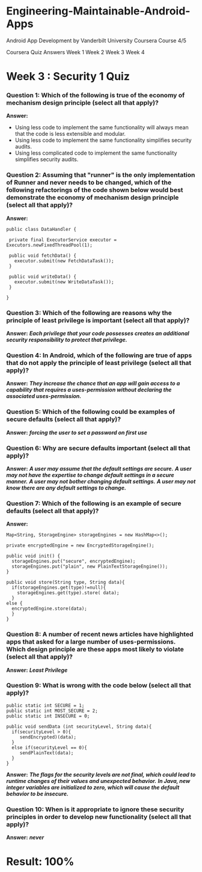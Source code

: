 # Engineering-Maintainable-Android-Apps
 Android App Development by Vanderbilt University Coursera Course 4/5

Coursera Quiz Answers
Week 1
Week 2
Week 3
Week 4

# Week 3 : Security 1 Quiz
### Question 1: Which of the following is true of the economy of mechanism design principle (select all that apply)? ###
**Answer:**
* Using less code to implement the same functionality will always mean that the code is less extensible and modular.
* Using less code to implement the same functionality simplifies security audits.
* Using less complicated code to implement the same functionality simplifies security audits.

### Question 2: Assuming that "runner" is the only implementation of Runner and never needs to be changed, which of the following refactorings of the code shown below would best demonstrate the economy of mechanism design principle (select all that apply)? ###
**Answer:**
```
public class DataHandler {

 private final ExecutorService executor = Executors.newFixedThreadPool(1);
  
 public void fetchData() {
   executor.submit(new FetchDataTask());
 }
  
 public void writeData() {
   executor.submit(new WriteDataTask());
 }

}
```
### Question 3: Which of the following are reasons why the principle of least privilege is important (select all that apply)? ###
**Answer:**
***Each privilege that your code possesses creates an additional security responsibility to protect that
privilege.***

### Question 4: In Android, which of the following are true of apps that do not apply the principle of least privilege (select all that apply)?
**Answer:**
***They increase the chance that an app will gain access to a capability that requires a uses-permission
without declaring the associated uses-permission.***

### Question 5: Which of the following could be examples of secure defaults (select all that apply)? ###
**Answer:**
***forcing the user to set a password on first use***

### Question 6: Why are secure defaults important (select all that apply)? ###
**Answer:**
***A user may assume that the default settings are secure.***
***A user may not have the expertise to change default settings in a secure manner.***
***A user may not bother changing default settings.***
***A user may not know there are any default settings to change.***

### Question 7: Which of the following is an example of secure defaults (select all that apply)? ###
**Answer:**
```
Map<String, StorageEngine> storageEngines = new HashMap<>();

private encryptedEngine = new EncryptedStorageEngine();

public void init() {
  storageEngines.put("secure", encryptedEngine);
  storageEngines.put("plain", new PlainTextStorageEngine());
}

public void store(String type, String data){
  if(storageEngines.get(type)!=null){
    storageEngines.get(type).store( data);
  }
else {
  encryptedEngine.store(data);
  }
}
```

### Question 8: A number of recent news articles have highlighted apps that asked for a large number of uses-permissions. Which design principle are these apps most likely to violate (select all that apply)? ###
**Answer:**
***Least Privilege***

### Question 9: What is wrong with the code below (select all that apply)? ###
```
public static int SECURE = 1;
public static int MOST_SECURE = 2;
public static int INSECURE = 0;

public void sendData (int securityLevel, String data){
  if(securityLevel > 0){
     sendEncrypted)(data);
  }
  else if(securityLevel == 0){
     sendPlainText(data);
  }
}
```
**Answer:**
***The flags for the security levels are not final, which could lead to runtime changes of their values and unexpected behavior.***
***In Java, new integer variables are initialized to zero, which will cause the default behavior to be insecure.***

### Question 10: When is it appropriate to ignore these security principles in order to develop new functionality (select all that apply)? ###
**Answer:**
***never***

# Result: 100% #
